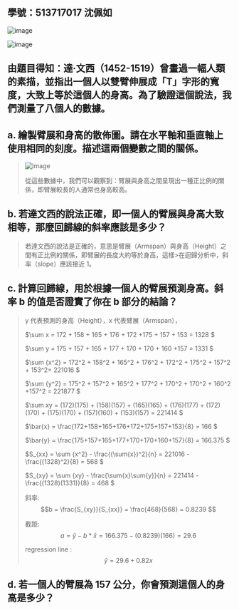 ## 學號：513717017 沈佩如

![image](https://github.com/user-attachments/assets/526f86ad-6e34-4681-a16e-aaa2125c03d9)

![image](https://github.com/user-attachments/assets/ee2e2243-c045-46e6-a922-1c2cf8371d7c)

## 由題目得知：達·文西（1452-1519）曾畫過一幅人類的素描，並指出一個人以雙臂伸展成「T」字形的寬度，大致上等於這個人的身高。為了驗證這個說法，我們測量了八個人的數據。

## a. 繪製臂展和身高的散佈圖。請在水平軸和垂直軸上使用相同的刻度。描述這兩個變數之間的關係。
>
>![image](https://github.com/user-attachments/assets/406e9f2c-472c-4038-ae34-2a3275c2ee60)
>
>從這些數據中，我們可以觀察到：臂展與身高之間呈現出一種正比例的關係，即臂展較長的人通常也身高較高。

## b. 若達文西的說法正確，即一個人的臂展與身高大致相等，那麼回歸線的斜率應該是多少？
>
>若達文西的說法是正確的，意思是臂展（Armspan）與身高（Height）之間有正比例的關係，即臂展的長度大約等於身高，這樣>在迴歸分析中，斜率（slope）應該接近 1。

## c. 計算回歸線，用於根據一個人的臂展預測身高。斜率 b 的值是否證實了你在 b 部分的結論？
>
>y 代表預測的身高（Height），x 代表臂展（Armspan），
>
>$\sum x = 172 + 158 + 165 + 176 + 172 +175 + 157 + 153 = 1328 $
>
>$\sum y = 175 + 157 + 165 + 177 + 170 + 170 + 160 +157 = 1331 $
>
>$\sum {x^2} = 172^2 + 158^2 + 165^2 + 176^2 + 172^2 + 175^2 + 157^2 + 153^2= 221016 $
>
>$\sum {y^2} = 175^2 + 157^2 + 165^2 + 177^2 + 170^2 + 170^2 + 160^2 +157^2 = 221877 $
>
>$\sum xy = (172)(175) + (158)(157) + (165)(165) + (176)(177) + (172)(170) + (175)(170) + (157)(160) + (153)(157) = 221414 $
>
>$\bar{x} = \frac{172+158+165+176+172+175+157+153}{8} = 166 $
>
>$\bar{y} = \frac{175+157+165+177+170+170+160+157}{8} = 166.375 $
>
>$S_{xx} = \sum {x^2} - \frac{(\sum{x})^2}{n} = 221016 - \frac{(1328)^2}{8} = 568 $
>
>$S_{xy} = \sum {xy} - \frac{\sum{x}\sum{y}}{n} = 221414 - \frac{(1328)(1331)}{8} = 468 $
>
>斜率: $$b = \frac{S_{xy}}{S_{xx}} = \frac{468}{568} = 0.8239 $$   							
>							
>截距: $$a= \bar{y}-b*\bar{x} = 166.375 - (0.8239)(166) = 29.6 $$							
>						
>regression line : $$\hat{y} = 29.6 + 0.82x $$

## d. 若一個人的臂展為 157 公分，你會預測這個人的身高是多少？


